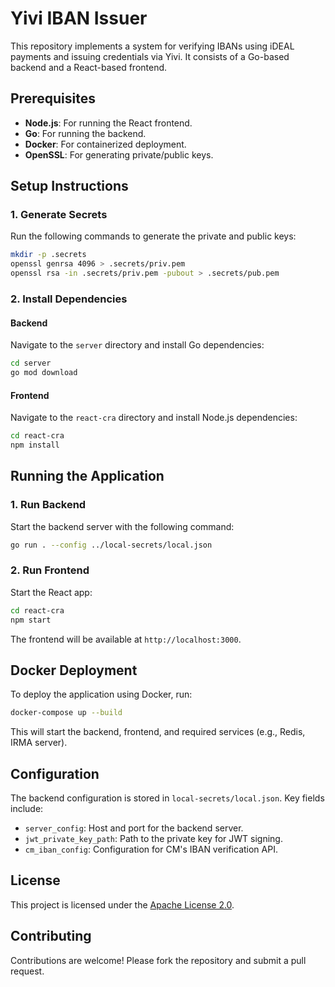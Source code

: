 # Yivi IBAN Issuer

This repository implements a system for verifying IBANs using iDEAL payments and issuing credentials via Yivi. It consists of a Go-based backend and a React-based frontend.

## Prerequisites

- **Node.js**: For running the React frontend.
- **Go**: For running the backend.
- **Docker**: For containerized deployment.
- **OpenSSL**: For generating private/public keys.

## Setup Instructions

### 1. Generate Secrets

Run the following commands to generate the private and public keys:

```bash
mkdir -p .secrets
openssl genrsa 4096 > .secrets/priv.pem
openssl rsa -in .secrets/priv.pem -pubout > .secrets/pub.pem
```

### 2. Install Dependencies

#### Backend
Navigate to the `server` directory and install Go dependencies:

```bash
cd server
go mod download
```

#### Frontend
Navigate to the `react-cra` directory and install Node.js dependencies:

```bash
cd react-cra
npm install
```

## Running the Application

### 1. Run Backend

Start the backend server with the following command:

```bash
go run . --config ../local-secrets/local.json
```

### 2. Run Frontend

Start the React app:

```bash
cd react-cra
npm start
```

The frontend will be available at `http://localhost:3000`.

## Docker Deployment

To deploy the application using Docker, run:

```bash
docker-compose up --build
```

This will start the backend, frontend, and required services (e.g., Redis, IRMA server).

## Configuration

The backend configuration is stored in `local-secrets/local.json`. Key fields include:

- `server_config`: Host and port for the backend server.
- `jwt_private_key_path`: Path to the private key for JWT signing.
- `cm_iban_config`: Configuration for CM's IBAN verification API.

## License

This project is licensed under the [Apache License 2.0](LICENSE).

## Contributing

Contributions are welcome! Please fork the repository and submit a pull request.